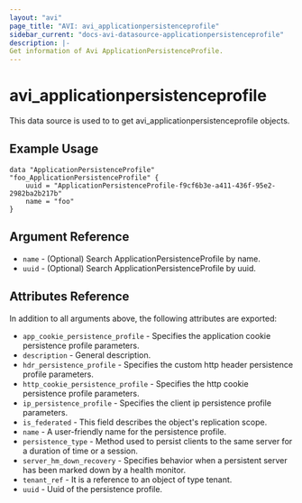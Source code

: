 ```yaml
---
layout: "avi"
page_title: "AVI: avi_applicationpersistenceprofile"
sidebar_current: "docs-avi-datasource-applicationpersistenceprofile"
description: |-
Get information of Avi ApplicationPersistenceProfile.
---
```


# avi_applicationpersistenceprofile

This data source is used to to get avi_applicationpersistenceprofile objects.

## Example Usage

```hcl
data "ApplicationPersistenceProfile" "foo_ApplicationPersistenceProfile" {
    uuid = "ApplicationPersistenceProfile-f9cf6b3e-a411-436f-95e2-2982ba2b217b"
    name = "foo"
}
```

## Argument Reference

* `name` - (Optional) Search ApplicationPersistenceProfile by name.
* `uuid` - (Optional) Search ApplicationPersistenceProfile by uuid.

## Attributes Reference

In addition to all arguments above, the following attributes are exported:

* `app_cookie_persistence_profile` - Specifies the application cookie persistence profile parameters.
* `description` - General description.
* `hdr_persistence_profile` - Specifies the custom http header persistence profile parameters.
* `http_cookie_persistence_profile` - Specifies the http cookie persistence profile parameters.
* `ip_persistence_profile` - Specifies the client ip persistence profile parameters.
* `is_federated` - This field describes the object's replication scope.
* `name` - A user-friendly name for the persistence profile.
* `persistence_type` - Method used to persist clients to the same server for a duration of time or a session.
* `server_hm_down_recovery` - Specifies behavior when a persistent server has been marked down by a health monitor.
* `tenant_ref` - It is a reference to an object of type tenant.
* `uuid` - Uuid of the persistence profile.

